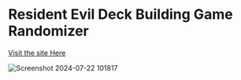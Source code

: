 # Resident Evil Deck Building Game Randomizer
[Visit the site Here](https://redbgrandserver20240508142404.azurewebsites.net/)

![Screenshot 2024-07-22 101817](https://github.com/user-attachments/assets/fcd305d0-908c-4287-b388-06ddc2a03691)

